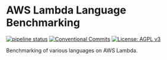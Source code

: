 # AWS Lambda Language Benchmarking
[![pipeline status](https://gitlab.com/DeveloperC/aws_lambda_language_benchmarking/badges/master/pipeline.svg)](https://gitlab.com/DeveloperC/aws_lambda_language_benchmarking/commits/master)
[![Conventional Commits](https://img.shields.io/badge/Conventional%20Commits-1.0.0-yellow.svg)](https://conventionalcommits.org)
[![License: AGPL v3](https://img.shields.io/badge/License-AGPLv3-blue.svg)](https://www.gnu.org/licenses/agpl-3.0)


Benchmarking of various languages on AWS Lambda.
